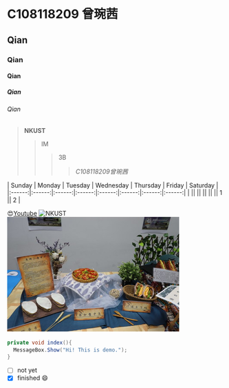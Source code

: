 # C108118209 曾琬茜
## Qian
### Qian
#### Qian
##### Qian
###### *Qian* 


> **NKUST**
>> IM
>>> 3B
>>>> *C108118209曾琬茜*

| Sunday | Monday | Tuesday | Wednesday | Thursday | Friday | Saturday |
|:------:|:------:|:------:|:------:|:------:|:------:|:------:|:------:|
|   ||   ||   ||   ||   || 1 || 2 |


😍[Youtube](https://youtube.com.tw)
![NKUST](https://www.nkust.edu.tw/var/file/0/1000/img/513/182513897.png "NKUST")
![NKUST_cook](https://github.com/ZengWQian/C108118209/blob/main/cook.jpg?raw=true "cook")

```csharp
private void index(){
  MessageBox.Show("Hi! This is demo.");
}
``` 



- [ ] not yet
- [X] finished 😄
